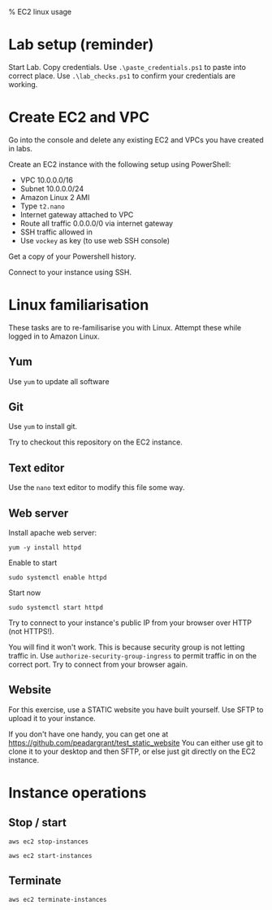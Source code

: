 % EC2 linux usage

# Lab setup (reminder)

Start Lab.
Copy credentials.
Use `.\paste_credentials.ps1` to paste into correct place.
Use `.\lab_checks.ps1` to confirm your credentials are working.

# Create EC2 and VPC

Go into the console and delete any existing EC2 and VPCs you have created in labs.

Create an EC2 instance with the following setup using PowerShell:

- VPC 10.0.0.0/16
- Subnet 10.0.0.0/24
- Amazon Linux 2 AMI 
- Type `t2.nano`
- Internet gateway attached to VPC
- Route all traffic 0.0.0.0/0 via internet gateway
- SSH traffic allowed in
- Use `vockey` as key (to use web SSH console)

Get a copy of your Powershell history.

Connect to your instance using SSH.

# Linux familiarisation

These tasks are to re-familisarise you with Linux.
Attempt these while logged in to Amazon Linux.

## Yum

Use `yum` to update all software


## Git

Use `yum` to install git.

Try to checkout this repository on the EC2 instance.


## Text editor

Use the `nano` text editor to modify this file some way.


## Web server

Install apache web server:

	yum -y install httpd

Enable to start

	sudo systemctl enable httpd

Start now

	sudo systemctl start httpd

Try to connect to your instance's public IP from your browser over HTTP (not HTTPS!).

You will find it won't work.
This is because security group is not letting traffic in.
Use `authorize-security-group-ingress` to permit traffic in on the correct port.
Try to connect from your browser again.


## Website

For this exercise, use a STATIC website you have built yourself.
Use SFTP to upload it to your instance.

If you don't have one handy, you can get one at https://github.com/peadargrant/test_static_website
You can either use git to clone it to your desktop and then SFTP, or else just git directly on the EC2 instance.


# Instance operations

## Stop / start

	aws ec2 stop-instances

	aws ec2 start-instances

## Terminate

	aws ec2 terminate-instances



